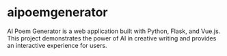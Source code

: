 # aipoemgenerator
AI Poem Generator is a web application built with Python, Flask, and Vue.js. This project demonstrates the power of AI in creative writing and provides an interactive experience for users.
